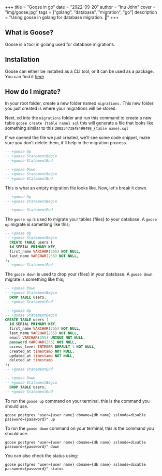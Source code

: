 +++
title = "Goose in go"
date = "2022-09-20"
author = "Inu John"
cover = "img/goose.jpg"
tags = ["golang", "database", "migration", "go"]
description = "Using goose in golang for database migration. 🦆"
+++

## What is Goose?

Goose is a tool in golang used for database migrations.

## Installation

Goose can either be installed as a CLI tool, or it can be used as a package. You can find it [here](https://pressly.github.io/goose/installation/)

## How do I migrate?

In your root folder, create a new folder named `migrations.` This new folder you just created is where your migrations will be stored.

Next, cd into the `migrations` folder and run this command to create a new table `goose create {table name} sql` this will generate a file that looks like something similar to this `20023473848499499_{table name}.sql`

If we opened the file we just created, we'll see some code snippet, make sure you don't delete them, it'll help in the migration process.

```sql
-- +goose Up
-- +goose StatementBegin
-- +goose StatementEnd

-- +goose Down
-- +goose StatementBegin
-- +goose StatementEnd
```

This is what an empty migration file looks like. Now, let's break it down.

```sql
-- +goose Up
-- +goose StatementBegin

-- +goose StatementEnd
```

The `goose up` is used to migrate your tables {files} to your database. A `goose up` migrate is something like this;

```sql
-- +goose Up
-- +goose StatementBegin
  CREATE TABLE users (
  id SERIAL PRIMARY KEY,
  first_name VARCHAR(255) NOT NULL,
  last_name VARCHAR(255) NOT NULL,
);
-- +goose StatementEnd
```

The `goose down` is used to drop your {files} in your database. A `goose down` migrate is something like this;

```sql
-- +goose Down
-- +goose StatementBegin
  DROP TABLE users;
-- +goose StatementEnd
```

```sql
-- +goose Up
-- +goose StatementBegin
CREATE TABLE users (
  id SERIAL PRIMARY KEY,
  first_name VARCHAR(255) NOT NULL,
  last_name VARCHAR(255) NOT NULL,
  email VARCHAR(255) UNIQUE NOT NULL,
  password VARCHAR(255) NOT NULL,
  access_level INTEGER DEFAULT 1 NOT NULL,
  created_at timestamp NOT NULL,
  updated_at timestamp NOT NULL,
  deleted_at timestamp
);
-- +goose StatementEnd

-- +goose Down
-- +goose StatementBegin
  DROP TABLE users;
-- +goose StatementEnd
```

To run the `goose up` command on your terminal, this is the command you should use.

    goose postgres "user={user name} dbname={db name} sslmode=disable password={password}" up

To run the `goose down` command on your terminal, this is the command you should use.

    goose postgres "user={user name} dbname={db name} sslmode=disable password={password}" down

You can also check the status using:

    goose postgres "user={user name} dbname={db name} sslmode=disable password={password}" status
